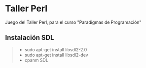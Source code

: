 # Taller Perl
Juego del Taller Perl, para el curso "Paradigmas de Programación"

## Instalación SDL 

> - sudo apt-get install libsdl2-2.0
> - sudo apt-get install libsdl2-dev
> - cpanm SDL
